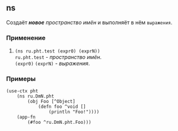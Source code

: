 ## ns
Создаёт ___новое__ пространство имён_ и выполняёт в нём `выражения`.

### Применение

1. `(ns ru.pht.test (expr0) (exprN))`<br>
`ru.pht.test` - _пространство имён_.<br>
`(expr0)` `(exprN)` - _выражения_.

### Примеры

```
(use-ctx pht
    (ns ru.DmN.pht
        (obj Foo [^Object]
            (defn foo ^void []
                (println "Foo!"))))
    (app-fn
        (#foo ^ru.DmN.pht.Foo)))
```